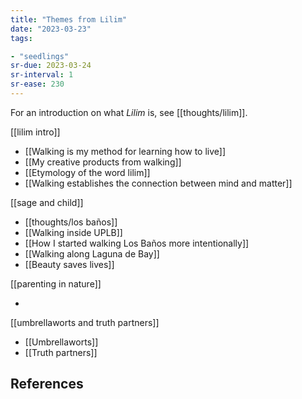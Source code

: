 ```yaml
---
title: "Themes from Lilim"
date: "2023-03-23"
tags:

- "seedlings"
sr-due: 2023-03-24
sr-interval: 1
sr-ease: 230
---
```


For an introduction on what *Lilim* is, see [[thoughts/lilim]].

[[lilim intro]]

- [[Walking is my method for learning how to live]]
- [[My creative products from walking]]
- [[Etymology of the word lilim]]
- [[Walking establishes the connection between mind and matter]]

[[sage and child]]

- [[thoughts/los baños]]
- [[Walking inside UPLB]]
- [[How I started walking Los Baños more intentionally]]
- [[Walking along Laguna de Bay]]
- [[Beauty saves lives]]

[[parenting in nature]]

- 

[[umbrellaworts and truth partners]]

- [[Umbrellaworts]]
- [[Truth partners]]

## References